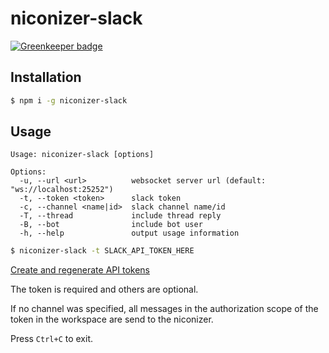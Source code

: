 # niconizer-slack

[![Greenkeeper badge](https://badges.greenkeeper.io/matzkoh/niconizer-slack.svg)](https://greenkeeper.io/)

## Installation

```bash
$ npm i -g niconizer-slack
```

## Usage

```
Usage: niconizer-slack [options]

Options:
  -u, --url <url>          websocket server url (default: "ws://localhost:25252")
  -t, --token <token>      slack token
  -c, --channel <name|id>  slack channel name/id
  -T, --thread             include thread reply
  -B, --bot                include bot user
  -h, --help               output usage information
```

```bash
$ niconizer-slack -t SLACK_API_TOKEN_HERE
```

[Create and regenerate API tokens](https://get.slack.help/hc/articles/215770388)

The token is required and others are optional.

If no channel was specified, all messages in the authorization scope of the token in the workspace are send to the niconizer.

Press `Ctrl+C` to exit.
